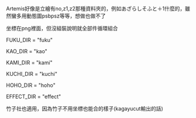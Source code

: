 Artemis好像是立繪有no,z1,z2那種資料夾的，例如あざらしそふと＋1什麼的，雖然蠻多用動態圖psbpsz等等，想做也做不了

坐標在png裡面，但沒組裝說明就全部件循環組合

FUKU_DIR = "fuku"

KAO_DIR = "kao"

KAMI_DIR = "kami"

KUCHI_DIR = "kuchi"

HOHO_DIR = "hoho"

EFFECT_DIR = "effect"


竹子社也適用，因為竹子不用坐標也能合的樣子(kagayucut輸出的話)
